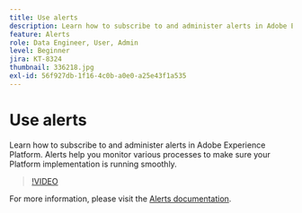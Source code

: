 ```yaml
---
title: Use alerts
description: Learn how to subscribe to and administer alerts in Adobe Experience Platform. Alerts help you monitor various processes to make sure your Platform implementation is running smoothly.
feature: Alerts
role: Data Engineer, User, Admin
level: Beginner
jira: KT-8324
thumbnail: 336218.jpg
exl-id: 56f927db-1f16-4c0b-a0e0-a25e43f1a535
---
```

# Use alerts

Learn how to subscribe to and administer alerts in Adobe Experience Platform. Alerts help you monitor various processes to make sure your Platform implementation is running smoothly.

>[!VIDEO](https://video.tv.adobe.com/v/336218?quality=12&learn=on)

For more information, please visit the [Alerts documentation](https://experienceleague.adobe.com/docs/experience-platform/observability/alerts/overview.html).
